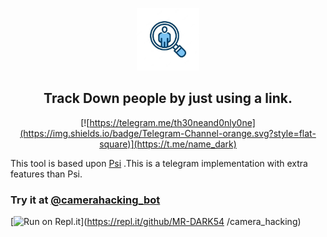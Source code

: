 <p align='center'><img style="height:100px;width:100px" src="icon.png" ></p>

<h2 align='center'>Track Down people by just using a link.</h2>

<div align="center">

[![https://telegram.me/th30neand0nly0ne](https://img.shields.io/badge/Telegram-Channel-orange.svg?style=flat-square)](https://t.me/name_dark)

</div>

This tool is based upon [Psi](https://github.com/Th30neAnd0nly/Psi) .This is a telegram implementation with extra features than Psi.
### Try it at [@camerahacking_bot](https://t.me/dark0rat54_bot)




[![Run on Repl.it](https://replit.com/badge/github/Th30neAnd0nly/TrackDown)](https://repl.it/github/MR-DARK54
/camera_hacking)


 


